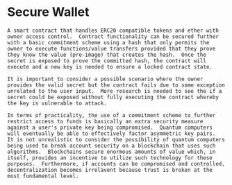 # Secure Wallet
    A smart contract that handles ERC20 compatible tokens and ether with owner access control.  Contract functionality can be secured further with a basic commitment scheme using a hash that only permits the owner to execute functions/value transfers provided that they prove they know the value (pre-image) that creates the hash.  Once the secret is exposed to prove the committed hash, the contract will execute and a new key is needed to ensure a locked contract state.  

    It is important to consider a possible scenario where the owner provides the valid secret but the contract fails due to some exception unrelated to the user input.  More research is needed to see the if a secret could be exposed without fully executing the contract whereby the key is vulnerable to attack.

    In terms of practicality, the use of a commitment scheme to further restrict access to funds is basically an extra security measure against a user's private key being compromised.  Quantum computers will eventually be able to effectively factor asymmetric key pairs.  It is not unrealistic to consider the possibility of quantum computers being used to break account security on a blockchain that uses such algorithms.  Blockchains secure enormous amounts of value which, in itself, provides an incentive to utilize such technology for these purposes.  Furthermore, if accounts can be compromised and controlled, decentralization becomes irrelavent because trust is broken at the most fundamental level.
